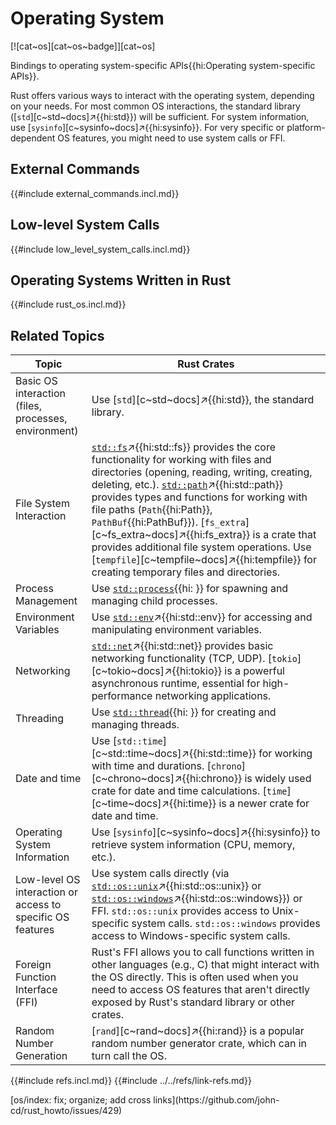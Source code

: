 # Operating System

[![cat~os][cat~os~badge]][cat~os]

Bindings to operating system-specific APIs{{hi:Operating system-specific APIs}}.

Rust offers various ways to interact with the operating system, depending on your needs. For most common OS interactions, the standard library ([`std`][c~std~docs]↗{{hi:std}}) will be sufficient. For system information, use [`sysinfo`][c~sysinfo~docs]↗{{hi:sysinfo}}. For very specific or platform-dependent OS features, you might need to use system calls or FFI.

## External Commands

{{#include external_commands.incl.md}}

## Low-level System Calls

{{#include low_level_system_calls.incl.md}}

## Operating Systems Written in Rust

{{#include rust_os.incl.md}}

## Related Topics

| Topic | Rust Crates |
|---|---|
| Basic OS interaction (files, processes, environment) | Use [`std`][c~std~docs]↗{{hi:std}}, the standard library. |
| File System Interaction | [`std::fs`](https://doc.rust-lang.org/std/fs/index.html)↗{{hi:std::fs}} provides the core functionality for working with files and directories (opening, reading, writing, creating, deleting, etc.). [`std::path`](https://doc.rust-lang.org/std/path/index.html)↗{{hi:std::path}} provides types and functions for working with file paths (`Path`{{hi:Path}}, `PathBuf`{{hi:PathBuf}}). [`fs_extra`][c~fs_extra~docs]↗{{hi:fs_extra}} is a crate that provides additional file system operations. Use [`tempfile`][c~tempfile~docs]↗{{hi:tempfile}} for creating temporary files and directories. |
| Process Management | Use [`std::process`]( ){{hi: }} for spawning and managing child processes. |
| Environment Variables | Use [`std::env`](https://doc.rust-lang.org/std/env/index.html)↗{{hi:std::env}} for accessing and manipulating environment variables. |
| Networking | [`std::net`](https://doc.rust-lang.org/std/net/index.html)↗{{hi:std::net}} provides basic networking functionality (TCP, UDP). [`tokio`][c~tokio~docs]↗{{hi:tokio}} is a powerful asynchronous runtime, essential for high-performance networking applications. |
| Threading | Use [`std::thread`]( ){{hi: }} for creating and managing threads. |
| Date and time | Use [`std::time`][c~std::time~docs]↗{{hi:std::time}} for working with time and durations. [`chrono`][c~chrono~docs]↗{{hi:chrono}} is widely used crate for date and time calculations. [`time`][c~time~docs]↗{{hi:time}} is a newer crate for date and time. |
| Operating System Information | Use [`sysinfo`][c~sysinfo~docs]↗{{hi:sysinfo}} to retrieve system information (CPU, memory, etc.). |
| Low-level OS interaction or access to specific OS features | Use system calls directly (via [`std::os::unix`](https://doc.rust-lang.org/std/os/unix/index.html)↗{{hi:std::os::unix}} or [`std::os::windows`](https://doc.rust-lang.org/std/os/windows/index.html)↗{{hi:std::os::windows}}) or FFI. `std::os::unix` provides access to Unix-specific system calls. `std::os::windows` provides access to Windows-specific system calls. |
| Foreign Function Interface (FFI) | Rust's FFI allows you to call functions written in other languages (e.g., C) that might interact with the OS directly. This is often used when you need to access OS features that aren't directly exposed by Rust's standard library or other crates. |
| Random Number Generation | [`rand`][c~rand~docs]↗{{hi:rand}} is a popular random number generator crate, which can in turn call the OS. |

{{#include refs.incl.md}}
{{#include ../../refs/link-refs.md}}

<div class="hidden">
[os/index: fix; organize; add cross links](https://github.com/john-cd/rust_howto/issues/429)
</div>

